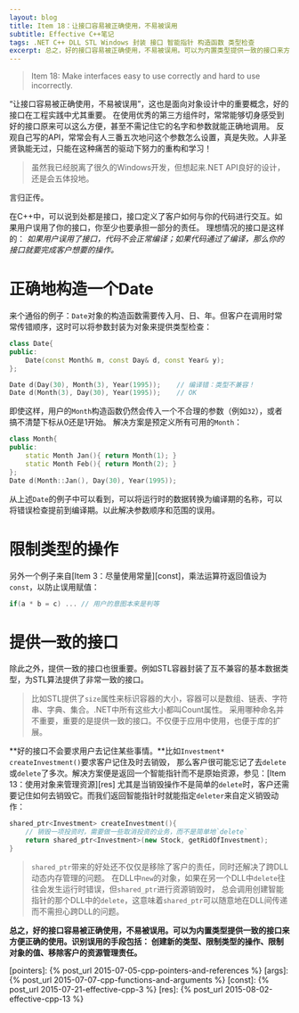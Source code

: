 ```yaml
---
layout: blog
title: Item 18：让接口容易被正确使用，不易被误用
subtitle: Effective C++笔记
tags: .NET C++ DLL STL Windows 封装 接口 智能指针 构造函数 类型检查 
excerpt: 总之，好的接口容易被正确使用，不易被误用。可以为内置类型提供一致的接口来方便正确的使用。识别误用的手段包括：创建新的类型、限制类型的操作、限制对象的值、移除客户的资源管理责任。
---
```


> Item 18: Make interfaces easy to use correctly and hard to use incorrectly.

“让接口容易被正确使用，不易被误用”，这也是面向对象设计中的重要概念，好的接口在工程实践中尤其重要。
在使用优秀的第三方组件时，常常能够切身感受到好的接口原来可以这么方便，甚至不需记住它的名字和参数就能正确地调用。
反观自己写的API，常常会有人三番五次地问这个参数怎么设置，真是失败。人非圣贤孰能无过，只能在这种痛苦的驱动下努力的重构和学习！

> 虽然我已经脱离了很久的Windows开发，但想起来.NET API良好的设计，还是会五体投地。

言归正传。

在C++中，可以说到处都是接口，接口定义了客户如何与你的代码进行交互。如果用户误用了你的接口，你至少也要承担一部分的责任。
理想情况的接口是这样的：
*如果用户误用了接口，代码不会正常编译；如果代码通过了编译，那么你的接口就要完成客户想要的操作。*

<!--more-->

# 正确地构造一个Date

来个通俗的例子：`Date`对象的构造函数需要传入月、日、年。但客户在调用时常常传错顺序，这时可以将参数封装为对象来提供类型检查：

```cpp
class Date{
public:
    Date(const Month& m, const Day& d, const Year& y);
};

Date d(Day(30), Month(3), Year(1995));    // 编译错：类型不兼容！
Date d(Month(3), Day(30), Year(1995));    // OK
```

即使这样，用户的`Month`构造函数仍然会传入一个不合理的参数（例如`32`），或者搞不清楚下标从0还是1开始。
解决方案是预定义所有可用的`Month`：

```cpp
class Month{
public:
    static Month Jan(){ return Month(1); }
    static Month Feb(){ return Month(2); }
};
Date d(Month::Jan(), Day(30), Year(1995));
```

从上述`Date`的例子中可以看到，可以将运行时的数据转换为编译期的名称，可以将错误检查提前到编译期。以此解决参数顺序和范围的误用。

# 限制类型的操作

另外一个例子来自[Item 3：尽量使用常量][const]，乘法运算符返回值设为`const`，以防止误用赋值：

```cpp
if(a * b = c) ... // 用户的意图本来是判等
```

# 提供一致的接口

除此之外，提供一致的接口也很重要。例如STL容器封装了互不兼容的基本数据类型，为STL算法提供了非常一致的接口。

> 比如STL提供了`size`属性来标识容器的大小，容器可以是数组、链表、字符串、字典、集合。.NET中所有这些大小都叫Count属性。
采用哪种命名并不重要，重要的是提供一致的接口。不仅便于应用中使用，也便于库的扩展。

**好的接口不会要求用户去记住某些事情。**比如`Investment* createInvestment()`要求客户记住及时去销毁，
那么客户很可能忘记了去`delete`或`delete`了多次。解决方案便是返回一个智能指针而不是原始资源，参见：[Item 13：使用对象来管理资源][res]
尤其是当销毁操作不是简单的`delete`时，客户还需要记住如何去销毁它。而我们返回智能指针时就能指定`deleter`来自定义销毁动作：

```cpp
shared_ptr<Investment> createInvestment(){
    // 销毁一项投资时，需要做一些取消投资的业务，而不是简单地`delete`
    return shared_ptr<Investment>(new Stock, getRidOfInvestment);
}
```

> `shared_ptr`带来的好处还不仅仅是移除了客户的责任，同时还解决了跨DLL动态内存管理的问题。
> 在DLL中`new`的对象，如果在另一个DLL中`delete`往往会发生运行时错误，但`shared_ptr`进行资源销毁时，
> 总会调用创建智能指针的那个DLL中的`delete`，这意味着`shared_ptr`可以随意地在DLL间传递而不需担心跨DLL的问题。

**总之，好的接口容易被正确使用，不易被误用。可以为内置类型提供一致的接口来方便正确的使用。识别误用的手段包括：
创建新的类型、限制类型的操作、限制对象的值、移除客户的资源管理责任。**

[pointers]: {% post_url 2015-07-05-cpp-pointers-and-references %}
[args]: {% post_url 2015-07-07-cpp-functions-and-arguments %}
[const]: {% post_url 2015-07-21-effective-cpp-3 %}
[res]: {% post_url 2015-08-02-effective-cpp-13 %}
